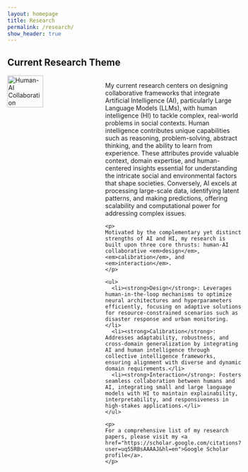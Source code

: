 ```yaml
---
layout: homepage
title: Research
permalink: /research/
show_header: true
---
```


## Current Research Theme

<div style="display: flex; align-items: flex-start; gap: 20px;">

  <img src="{{ site.baseurl }}/assets/img/overall_research.jpg" alt="Human-AI Collaboration" style="width: 40%; height: auto; flex-shrink: 0;">

  <div style="flex: 1;">
    <p>
    My current research centers on designing collaborative frameworks that integrate Artificial Intelligence (AI), particularly Large Language Models (LLMs), with human intelligence (HI) to tackle complex, real-world problems in social contexts. Human intelligence contributes unique capabilities such as reasoning, problem-solving, abstract thinking, and the ability to learn from experience. These attributes provide valuable context, domain expertise, and human-centered insights essential for understanding the intricate social and environmental factors that shape societies. Conversely, AI excels at processing large-scale data, identifying latent patterns, and making predictions, offering scalability and computational power for addressing complex issues.
    </p>

    <p>
    Motivated by the complementary yet distinct strengths of AI and HI, my research is built upon three core thrusts: human-AI collaborative <em>design</em>, <em>calibration</em>, and <em>interaction</em>.
    </p>

    <ul>
      <li><strong>Design</strong>: Leverages human-in-the-loop mechanisms to optimize neural architectures and hyperparameters efficiently, focusing on adaptive solutions for resource-constrained scenarios such as disaster response and urban monitoring.</li>
      <li><strong>Calibration</strong>: Addresses adaptability, robustness, and cross-domain generalization by integrating AI and human intelligence through collective intelligence frameworks, ensuring alignment with diverse and dynamic domain requirements.</li>
      <li><strong>Interaction</strong>: Fosters seamless collaboration between humans and AI, integrating small and large language models with HI to maintain explainability, interpretability, and responsiveness in high-stakes applications.</li>
    </ul>

    <p>
    For a comprehensive list of my research papers, please visit my <a href="https://scholar.google.com/citations?user=uq55RBsAAAAJ&hl=en">Google Scholar profile</a>.
    </p>
  </div>
</div>
